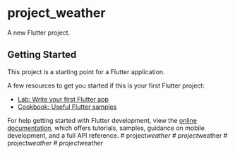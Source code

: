 # project_weather

A new Flutter project.

## Getting Started

This project is a starting point for a Flutter application.

A few resources to get you started if this is your first Flutter project:

- [Lab: Write your first Flutter app](https://docs.flutter.dev/get-started/codelab)
- [Cookbook: Useful Flutter samples](https://docs.flutter.dev/cookbook)

For help getting started with Flutter development, view the
[online documentation](https://docs.flutter.dev/), which offers tutorials,
samples, guidance on mobile development, and a full API reference.
#   p r o j e c t _ w e a t h e r  
 #   p r o j e c t _ w e a t h e r  
 #   p r o j e c t _ w e a t h e r  
 #   p r o j e c t _ w e a t h e r  
 
